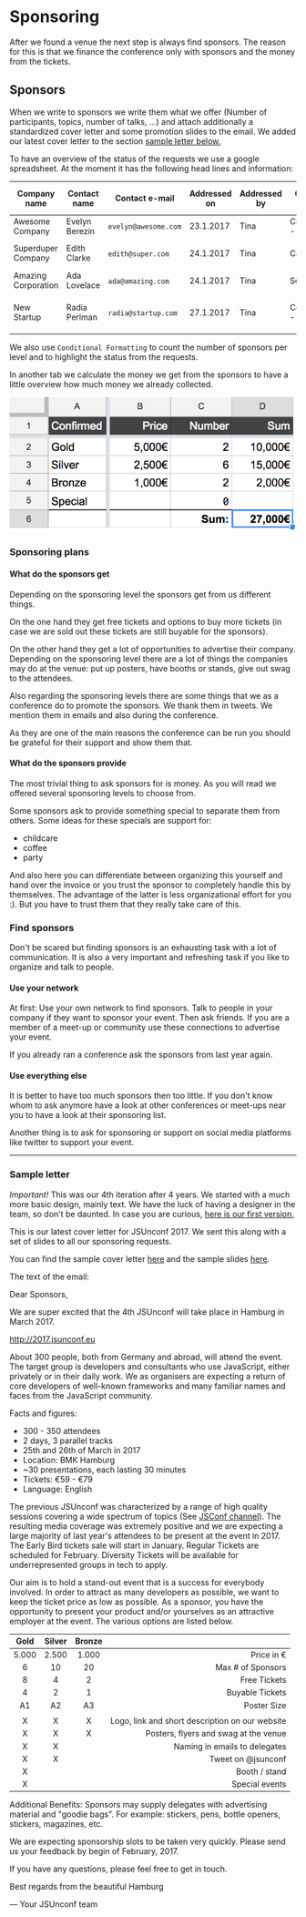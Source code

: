 # Sponsoring

After we found a venue the next step is always find sponsors. The reason for this is that we finance the conference only with sponsors and the money from the tickets.

## Sponsors

When we write to sponsors we write them what we offer (Number of participants, topics, number of talks, ...) and attach additionally a standardized cover letter and some promotion slides to the email. We added our latest cover letter to the section [sample letter below.](#sample-letter)

To have an overview of the status of the requests we use a google spreadsheet. At the moment it has the following head lines and information:

| Company name |	Contact name | Contact e-mail |	Addressed on |	Addressed by | Current Status | Additional comment | Invoice sent | Added to website | Tweet sent | Ticket links sent |
|-------|----|-----|-----|-----|-----|-----|----|----|----|-----|
| Awesome Company |	Evelyn Berezin | `evelyn@awesome.com` |	23.1.2017 |	Tina | Confirmed - Gold |  | - | yes | - | - |
| Superduper Company | Edith Clarke | `edith@super.com` |	24.1.2017 |	Tina | Cancelled | Ask them next year again | - | - | - | - |
| Amazing Corporation | Ada Lovelace | `ada@amazing.com` |	24.1.2017 |	Tina | Sent |  | - | - | - | - |
| New Startup | Radia Perlman | `radia@startup.com` |	27.1.2017 |	Tina | Confirmed - Silver | Remind them of sponsoring material | 10.2.2017 | yes | - | 10.2.2017 |

We also use `Conditional Formatting` to count the number of sponsors per level and to highlight the status from the requests.

In another tab we calculate the money we get from the sponsors to have a little overview how much money we already collected.

![Sponsor overview](material/sponsor-overview.png)

### Sponsoring plans

#### What do the sponsors get

Depending on the sponsoring level the sponsors get from us different things.

On the one hand they get free tickets and options to buy more tickets (in case we are sold out these tickets are still buyable for the sponsors).

On the other hand they get a lot of opportunities to advertise their company. Depending on the sponsoring level there are a lot of things the companies may do at the venue: put up posters, have booths or stands, give out swag to the attendees.

Also regarding the sponsoring levels there are some things that we as a conference do to promote the sponsors. We thank them in tweets. We mention them in emails and also during the conference.

As they are one of the main reasons the conference can be run you should be grateful for their support and show them that.

#### What do the sponsors provide

The most trivial thing to ask sponsors for is money. As you will read we offered several sponsoring levels to choose from.

Some sponsors ask to provide something special to separate them from others.
Some ideas for these specials are support for:
 - childcare
 - coffee
 - party

And also here you can differentiate between organizing this yourself and hand over the invoice or you trust the sponsor to completely handle this by themselves. The advantage of the latter is less organizational effort for you :). But you have to trust them that they really take care of this.

### Find sponsors

Don't be scared but finding sponsors is an exhausting task with a lot of communication. It is also a very important and refreshing task if you like to organize and talk to people.

#### Use your network

At first: Use your own network to find sponsors. Talk to people in your company if they want to sponsor your event. Then ask friends. If you are a member of a meet-up or community use these connections to advertise your event.

If you already ran a conference ask the sponsors from last year again.

#### Use everything else

It is better to have too much sponsors then too little. If you don't know whom to ask anymore have a look at other conferences or meet-ups near you to have a look at their sponsoring list.

Another thing is to ask for sponsoring or support on social media platforms like twitter to support your event.

------------------------
### Sample letter

*Important!* This was our 4th iteration after 4 years. We started with a much more basic design, mainly text. We have the luck of having a designer in the team, so don't be daunted. In case you are curious, [here  is our first version.](material/JSUnconf2014_first_letter.pdf)

This is our latest cover letter for JSUnconf 2017. We sent this along with a set of slides to all our sponsoring requests.

You can find the sample cover letter [here](material/JSUnconf2017_sample_cover_letter.pdf) and the sample slides [here](material/JSUnconf2017_sample_slides.pdf).

The text of the email:

Dear Sponsors,

We are super excited that the 4th JSUnconf will take place in Hamburg in March 2017.

http://2017.jsunconf.eu

About 300 people, both from Germany and abroad, will attend the event. The target group is developers and consultants who use JavaScript, either privately or in their daily work. We as organisers are expecting a return of core developers of well-known frameworks and many familiar names and faces from the JavaScript community.

Facts and figures:
 - 300 - 350 attendees
 - 2 days, 3 parallel tracks
 - 25th and 26th of March in 2017
 - Location: BMK Hamburg
 - ~30 presentations, each lasting 30 minutes
 - Tickets: €59 - €79
 - Language: English

The previous JSUnconf was characterized by a range of high quality sessions covering a wide spectrum of topics (See [JSConf channel](https://www.youtube.com/playlist?list=PL37ZVnwpeshGgaWeK9oFRPIjrLSo8mm6b)). The resulting media coverage was extremely positive and we are expecting a large majority of last year's attendees to be present at the event in 2017.
The Early Bird tickets sale will start in January. Regular Tickets are scheduled for February. Diversity Tickets will be available for underrepresented groups in tech to apply.

Our aim is to hold a stand-out event that is a success for everybody involved. In order to attract as many developers as possible, we want to keep the ticket price as low as possible. As a sponsor, you have the opportunity to present your product and/or yourselves as an attractive employer at the event. The various options are listed below.

| Gold  | Silver | Bronze |      |
|:-------:|:-------:|:------:|-------------------:|
| 5.000 | 2.500  | 1.000  |        Price in € |
| 6     | 10     | 20     | Max # of Sponsors |
| 8     | 4      | 2      |      Free Tickets |
| 4     | 2      | 1      |   Buyable Tickets |
| A1    |  A2    | A3     |       Poster Size |
|||||
| X | X | X | Logo, link and short description on our website |
| X | X | X | Posters, flyers and swag at the venue |
| X | X |  | Naming in emails to delegates |
| X | X |  | Tweet on @jsunconf  |             
| X |  |  |  Booth / stand   |
| X |  |  | Special events    |

Additional Benefits: Sponsors may supply delegates with advertising material and "goodie bags". For example: stickers, pens, bottle openers, stickers, magazines, etc.

We are expecting sponsorship slots to be taken very quickly. Please send us your feedback by begin of February, 2017.

If you have any questions, please feel free to get in touch.

Best regards from the beautiful Hamburg

— Your JSUnconf team
